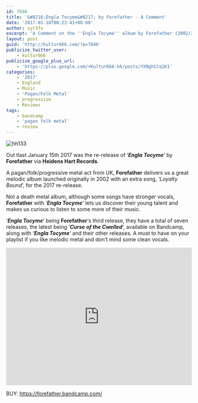 ```yaml
---
id: 7846
title: '&#8216;Engla Tocyme&#8217; by Forefather - A Comment'
date: '2017-01-18T00:23:41+00:00'
author: syr3fx
excerpt: 'A Comment on the ''Engla Tocyme'' album by Forefather (2002/2017). '
layout: post
guid: 'http://kultur666.com/?p=7846'
publicize_twitter_user:
    - kultur666
publicize_google_plus_url:
    - 'https://plus.google.com/+Kultur666-k6/posts/YXNghCCq1K1'
categories:
    - '2017'
    - England
    - Music
    - 'Pagan/Folk Metal'
    - progressive
    - Reviews
tags:
    - bandcamp
    - 'pagan folk metal'
    - review
---
```


![hh133](http://localhost:8080/wp-content/uploads/2017/01/hh133.jpg?w=680)

Out tlast January 15th 2017 was the re-release of ‘***Engla Tocyme***‘ by **Forefather** via **Heidens Hart Records**.

A pagan/folk/progressive metal act from UK, **Forefather** delivers us a great melodic album launched originally in 2002 with an extra song, ‘*Loyalty Bound*‘, for the 2017 re-release.

Not a death metal album, although some songs have stronger vocals, **Forefather** with ‘***Engla Tocyme***‘ lets us discover their young talent and makes us curious to listen to some more of their music.

‘***Engla Tocyme***‘ being **Forefather**‘s third release, they have a total of seven releases, the latest being ‘***Curse of the Cwelled***‘, available on Bandcamp, along with ‘***Engla Tocyme***‘ and their other releases. A must to have on your playlist if you like melodic metal and don’t mind some clean vocals.

<iframe style="border: 0; width: 100%; height: 373px;" src="https://bandcamp.com/EmbeddedPlayer/album=3757931571/size=large/bgcol=333333/linkcol=e99708/tracklist=false/transparent=true/" seamless></iframe>

BUY: <https://forefather.bandcamp.com/>